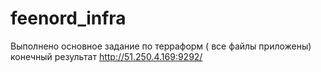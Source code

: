 # feenord_infra
Выполнено основное задание по терраформ ( все файлы приложены)
конечный результат http://51.250.4.169:9292/
